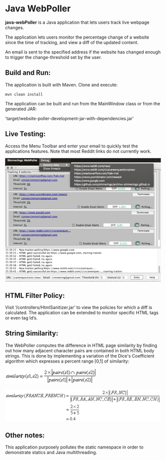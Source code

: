 # Java WebPoller

**java-webPoller** is a Java application that lets users track live webpage changes.

The application lets users monitor the percentage change of a website since the time of tracking, and view a diff of the updated content.

An email is sent to the specified address if the website has changed enough to trigger the change-threshold set by the user.

## Build and Run:

The application is built with Maven. Clone and execute:

```
mvn clean install
```

The application can be built and run from the MainWindow class or from the generated JAR:

'target/website-poller-development-jar-with-dependencies.jar'

## Live Testing:

Access the Menu Toolbar and enter your email to quickly test the applications features. Note that most Reddit links do not currently work.

![debug_menu](readmeImages/debug_menu.png) 

## HTML Filter Policy:

Visit ‘/controllers/HtmlSanitizer.jar’ to view the policies for which a diff is calculated. The application can be extended to monitor specific HTML tags or even tag Id’s.

## String Similarity:

The WebPoller computes the difference in HTML page similarity by finding out how many adjacent character pairs are contained in both HTML body strings. This is done by implementing a variation of the Dice's Coefficient algorithm which expresses a percent range [0,1] of similarity:

![similarity_algorithm](readmeImages/similarity_algorithm.png)

![similarity_proof](readmeImages/similarity_proof.png)

## Other notes:

This application purposely pollutes the static namespace in order to demonstrate statics and Java multithreading. 

